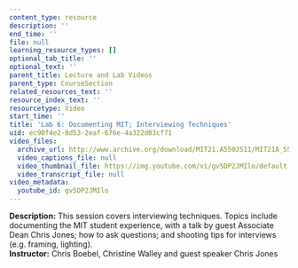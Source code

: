 ```yaml
---
content_type: resource
description: ''
end_time: ''
file: null
learning_resource_types: []
optional_tab_title: ''
optional_text: ''
parent_title: Lecture and Lab Videos
parent_type: CourseSection
related_resources_text: ''
resource_index_text: ''
resourcetype: Video
start_time: ''
title: 'Lab 6: Documenting MIT; Interviewing Techniques'
uid: ec90f4e2-0d53-2eaf-676e-4a322d03cf71
video_files:
  archive_url: http://www.archive.org/download/MIT21.A550JS11/MIT21A_550JS11_lab06_300k.mp4
  video_captions_file: null
  video_thumbnail_file: https://img.youtube.com/vi/gv5DP2JMIlo/default.jpg
  video_transcript_file: null
video_metadata:
  youtube_id: gv5DP2JMIlo
---
```


**Description:** This session covers interviewing techniques. Topics include documenting the MIT student experience, with a talk by guest Associate Dean Chris Jones; how to ask questions; and shooting tips for interviews (e.g. framing, lighting).  
**Instructor:** Chris Boebel, Christine Walley and guest speaker Chris Jones